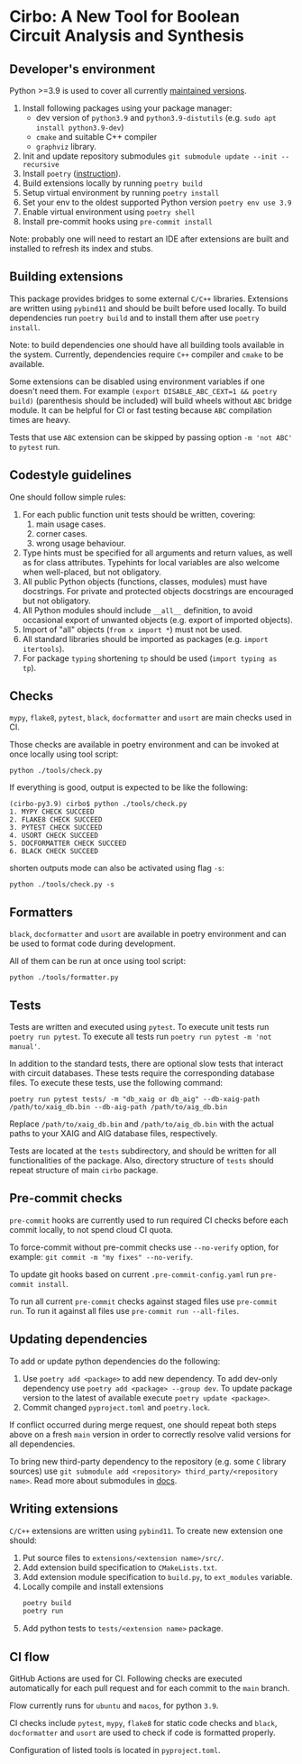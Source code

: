 # Cirbo: A New Tool for Boolean Circuit Analysis and Synthesis

## Developer's environment

Python >=3.9 is used to cover all currently
[maintained versions](https://devguide.python.org/versions/).

1. Install following packages using your package manager:
   - dev version of `python3.9` and `python3.9-distutils` (e.g. `sudo apt install python3.9-dev`)
   - `cmake` and suitable C++ compiler
   - `graphviz` library.
1. Init and update repository submodules `git submodule update --init --recursive`
1. Install `poetry` ([instruction](https://python-poetry.org/docs/)).
1. Build extensions locally by running `poetry build`
1. Setup virtual environment by running `poetry install`
1. Set your env to the oldest supported Python version `poetry env use 3.9`
1. Enable virtual environment using `poetry shell`
1. Install pre-commit hooks using `pre-commit install`

Note: probably one will need to restart an IDE after extensions are built and
installed to refresh its index and stubs.

## Building extensions

This package provides bridges to some external `C/C++` libraries. Extensions
are written using `pybind11` and should be built before used locally. To build
dependencies run `poetry build` and to install them after use `poetry install`.

Note: to build dependencies one should have all building tools available
in the system. Currently, dependencies require `C++` compiler and `cmake`
to be available.

Some extensions can be disabled using environment variables if one doesn't
need them. For example `(export DISABLE_ABC_CEXT=1 && poetry build)` (parenthesis
should be included) will build wheels without `ABC` bridge module. It can be
helpful for CI or fast testing because `ABC` compilation times are heavy.

Tests that use `ABC` extension can be skipped by passing option `-m 'not ABC'`
to `pytest` run.

## Codestyle guidelines

One should follow simple rules:

1. For each public function unit tests should be written, covering:
   1. main usage cases.
   2. corner cases.
   3. wrong usage behaviour.
2. Type hints must be specified for all arguments and return values, as well
as for class attributes. Typehints for local variables are also welcome when
well-placed, but not obligatory.
3. All public Python objects (functions, classes, modules) must have docstrings.
For private and protected objects docstrings are encouraged but not obligatory.
4. All Python modules should include `__all__` definition, to avoid occasional
export of unwanted objects (e.g. export of imported objects).
5. Import of "all" objects (`from x import *`) must not be used.
6. All standard libraries should be imported as packages
(e.g. `import itertools`).
7. For package `typing` shortening `tp` should be used (`import typing as tp`).

## Checks

`mypy`, `flake8`, `pytest`, `black`, `docformatter` and `usort` are main checks
used in CI.

Those checks are available in poetry environment and can be invoked at once
locally using tool script:

`python ./tools/check.py`

If everything is good, output is expected to be like the following:

```
(cirbo-py3.9) cirbo$ python ./tools/check.py
1. MYPY CHECK SUCCEED
2. FLAKE8 CHECK SUCCEED
3. PYTEST CHECK SUCCEED
4. USORT CHECK SUCCEED
5. DOCFORMATTER CHECK SUCCEED
6. BLACK CHECK SUCCEED
```

shorten outputs mode can also be activated using flag `-s`:

`python ./tools/check.py -s`

## Formatters

`black`, `docformatter` and `usort` are available in poetry environment
and can be used to format code during development.

All of them can be run at once using tool script:

`python ./tools/formatter.py`

## Tests

Tests are written and executed using `pytest`.
To execute unit tests run `poetry run pytest`.
To execute all tests run `poetry run pytest -m 'not manual'`.

In addition to the standard tests, there are optional slow tests that interact with circuit databases. 
These tests require the corresponding database files. To execute these tests, use the following command:

```
poetry run pytest tests/ -m "db_xaig or db_aig" --db-xaig-path /path/to/xaig_db.bin --db-aig-path /path/to/aig_db.bin
```
Replace `/path/to/xaig_db.bin` and `/path/to/aig_db.bin` with the actual paths to your XAIG and AIG database files, respectively.

Tests are located at the `tests` subdirectory, and should be written for all
functionalities of the package. Also, directory structure of `tests` should
repeat structure of main `cirbo` package.

## Pre-commit checks

`pre-commit` hooks are currently used to run required CI checks before each
commit locally, to not spend cloud CI quota.

To force-commit without pre-commit checks use `--no-verify` option, for
example: `git commit -m "my fixes" --no-verify`.

To update git hooks based on current `.pre-commit-config.yaml` run
`pre-commit install`.

To run all current `pre-commit` checks against staged files use `pre-commit run`.
To run it against all files use `pre-commit run --all-files`.

## Updating dependencies

To add or update python dependencies do the following:

1. Use `poetry add <package>` to add new dependency. To add dev-only dependency
use `poetry add <package> --group dev`. To update package version to the latest
of available execute `poetry update <package>`.
2. Commit changed `pyproject.toml` and `poetry.lock`.

If conflict occurred during merge request, one should repeat both steps above
on a fresh `main` version in order to correctly resolve valid versions for
all dependencies.

To bring new third-party dependency to the repository (e.g. some `C` library
sources) use `git submodule add <repository> third_party/<repository name>`.
Read more about submodules in
[docs](https://git-scm.com/book/en/v2/Git-Tools-Submodules).

## Writing extensions

`C/C++` extensions are written using `pybind11`. To create new extension one should:

1. Put source files to `extensions/<extension name>/src/`.
2. Add extension build specification to `CMakeLists.txt`.
3. Add extension module specification to `build.py`, to `ext_modules` variable.
4. Locally compile and install extensions
   ```sh
   poetry build
   poetry run
   ```
5. Add python tests to `tests/<extension name>` package.

## CI flow

GitHub Actions are used for CI. Following checks are executed automatically for
each pull request and for each commit to the `main` branch.

Flow currently runs for `ubuntu` and `macos`, for python `3.9`.

CI checks include `pytest`, `mypy`, `flake8` for static code checks and `black`,
`docformatter` and `usort` are used to check if code is formatted properly.

Configuration of listed tools is located in `pyproject.toml`.
